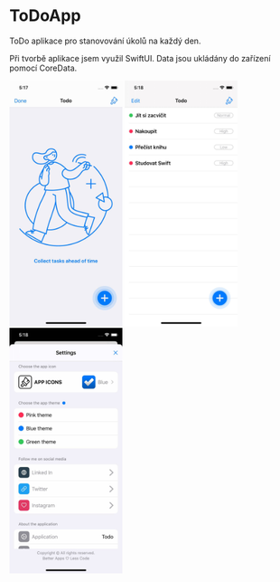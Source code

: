 # ToDoApp

ToDo aplikace pro stanovování úkolů na každý den. </br>

Při tvorbě aplikace jsem využil SwiftUI.
Data jsou ukládány do zařízení pomocí CoreData.

<p float="left">
  <img src="/image1.jpg" width="200" />
  <img src="/image2.jpg" width="200" /> 
  <img src="/image3.jpg" width="200" /> 
</p>
